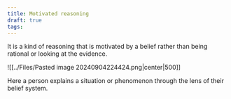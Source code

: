 ```yaml
---
title: Motivated reasoning
draft: true
tags:
---
```

It is a kind of reasoning that is motivated by a belief rather than being rational or looking at the evidence. 

![[../Files/Pasted image 20240904224424.png|center|500]]

Here a person explains a situation or phenomenon through the lens of their belief system. 
